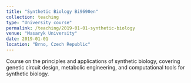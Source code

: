 ```yaml
---
title: "Synthetic Biology Bi9690en"
collection: teaching
type: "University course"
permalink: /teaching/2019-01-01-synthetic-biology
venue: "Masaryk University"
date: 2019-01-01
location: "Brno, Czech Republic"
---
```


Course on the principles and applications of synthetic biology, covering genetic circuit design, metabolic engineering, and computational tools for synthetic biology.
